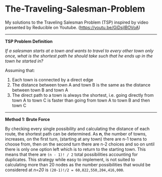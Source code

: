 # The-Traveling-Salesman-Problem

My solutions to the Traveling Salesman Problem (TSP) inspired by video presented by Reducible on Youtube. 
(https://youtu.be/GiDsjIBOVoA)

--------------------------------------------------------------------------------------------------------------
**TSP Problem Definition**

_If a salesman starts at a town and wants to travel to every other town only once, what is the shortest path he should take such that he ends up in the town he started in?_

Assuming that:
1. Each town is connected by a direct edge
2. The distance between town A and town B is the same as the distance between town B and town A
3. The direct path to a town is always the shortest, i.e. going directly from town A to town C is faster than going from town A to town B and then town C

--------------------------------------------------------------------------------------------------------------
**Method 1: Brute Force**

By checking every single possibility and calculating the distance of each route, the shortest path can be determined. As **n**, the number of towns, increases, on the first turn, (starting at any town) there are n-1 towns to choose from, then on the second turn there are n-2 choices and so on until there is only one option left which is to return to the starting town. This means that there are `(n - 1)! / 2` total possibilities accounting for duplicates. This strategy while easy to implement, is not suited to calculating more than 20 nodes as the number possibilities that would be considered at _n=20_ is `(20-1)!/2 = 60,822,550,204,416,000`. 
